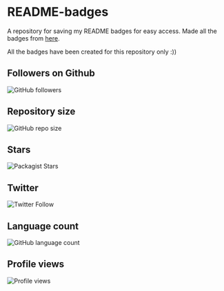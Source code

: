 # README-badges
A repository for saving my README badges for easy access. Made all the badges from [here](https://shields.io/).

All the badges have been created for this repository only :))

## Followers on Github
![GitHub followers](https://img.shields.io/github/followers/rakshakannu?label=Github%20friends&style=flat-square)

## Repository size
![GitHub repo size](https://img.shields.io/github/repo-size/rakshakannu/README-badges?style=flat-square)

## Stars
![Packagist Stars](https://img.shields.io/packagist/stars/rakshakannu/README-badges?style=flat-square)

## Twitter
![Twitter Follow](https://img.shields.io/twitter/follow/KannusamiRaksha?color=blue&label=My%20twitter&style=social)

## Language count
![GitHub language count](https://img.shields.io/github/languages/count/rakshakannu/README-badges?style=flat-square)

## Profile views
![Profile views](https://gpvc.arturio.dev/rakshakannu)
